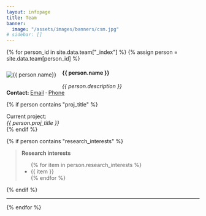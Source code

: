 ```yaml
---
layout: infopage
title: Team
banner:
  image: "/assets/images/banners/csm.jpg"
# sidebar: []
---
```


<div>
{% for person_id in site.data.team["_index"] %}
{% assign person = site.data.team[person_id] %}
  <section>
  <div style="float:left">
     <img src="{{ person.image.src }}" alt="{{ person.name}}" align="left" style="vertical-align:top;margin:5px 15px 15px 0px"> 
  </div>
  
  <div style="width:100%;min-width:390px">
    <h4 id="{{ person.name | cgi_escape }}">{{ person.name }}</h4>
   <i>{{ person.description }}</i>
   <div>
     <b>Contact: </b>
     <a href="mailto:{{ person.email | encode_email }}" title="Email">Email</a>
     &#xb7;
     <a href="tel:{{ person.tel | encode_email}}" title="Phone contact number">Phone</a>
   </div>
   
   {% if person contains "proj_title" %}
   <br>
   <div>
     Current project:<br>
     <i>{{ person.proj_title }}</i>
   </div>
   {% endif %}
  </div>
  
  {% if person contains "research_interests" %}
  <div style="width:100%;clear:left">
    <blockquote>
      <b>Research interests</b>
      <ul>
        {% for item in person.research_interests %}
        <li> {{ item }}</li>
        {% endfor %}
      </ul>
    </blockquote>
  </div>
  {% endif %}

  </section>
  <hr style="clear:left">
{% endfor %}

  
</div>
